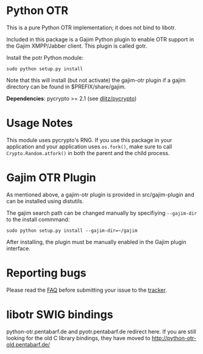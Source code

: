 Python OTR
==========
This is a pure Python OTR implementation; it does not bind to libotr.

Included in this package is a Gajim Python plugin to enable OTR support
in the Gajim XMPP/Jabber client. This plugin is called gotr.

Install the potr Python module:

    sudo python setup.py install

Note that this will install (but not activate) the gajim-otr plugin if a
gajim directory can be found in $PREFIX/share/gajim.

__Dependencies__: pycrypto >= 2.1 (see [dlitz/pycrypto](https://github.com/dlitz/pycrypto))

Usage Notes
===========
This module uses pycrypto's RNG. If you use this package in your application and your application
uses `os.fork()`, make sure to call `Crypto.Random.atfork()` in both the parent and the child process.

Gajim OTR Plugin
================
As mentioned above, a gajim-otr plugin is provided in src/gajim-plugin and
can be installed using distutils.

The gajim search path can be changed manually by specifiying `--gajim-dir` to
the install commmand:

    sudo python setup.py install --gajim-dir=~/gajim

After installing, the plugin must be manually enabled in the Gajim plugin
interface.

Reporting bugs
==============
Please read the [FAQ](https://github.com/afflux/pure-python-otr/wiki) before submitting your
issue to the [tracker](https://github.com/afflux/pure-python-otr/issues).

libotr SWIG bindings
====================
python-otr.pentabarf.de and pyotr.pentabarf.de redirect here.
If you are still looking for the old C library bindings, they have moved
to <http://python-otr-old.pentabarf.de/>
